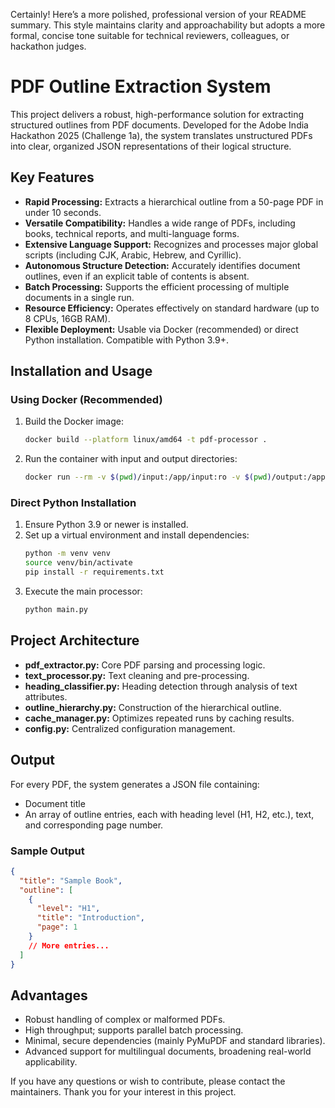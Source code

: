 Certainly! Here’s a more polished, professional version of your README summary. This style maintains clarity and approachability but adopts a more formal, concise tone suitable for technical reviewers, colleagues, or hackathon judges.

# PDF Outline Extraction System

This project delivers a robust, high-performance solution for extracting structured outlines from PDF documents. Developed for the Adobe India Hackathon 2025 (Challenge 1a), the system translates unstructured PDFs into clear, organized JSON representations of their logical structure.

## Key Features

- **Rapid Processing:** Extracts a hierarchical outline from a 50-page PDF in under 10 seconds.
- **Versatile Compatibility:** Handles a wide range of PDFs, including books, technical reports, and multi-language forms.
- **Extensive Language Support:** Recognizes and processes major global scripts (including CJK, Arabic, Hebrew, and Cyrillic).
- **Autonomous Structure Detection:** Accurately identifies document outlines, even if an explicit table of contents is absent.
- **Batch Processing:** Supports the efficient processing of multiple documents in a single run.
- **Resource Efficiency:** Operates effectively on standard hardware (up to 8 CPUs, 16GB RAM).
- **Flexible Deployment:** Usable via Docker (recommended) or direct Python installation. Compatible with Python 3.9+.

## Installation and Usage

### Using Docker (Recommended)

1. Build the Docker image:
   ```sh
   docker build --platform linux/amd64 -t pdf-processor .
   ```
2. Run the container with input and output directories:
   ```sh
   docker run --rm -v $(pwd)/input:/app/input:ro -v $(pwd)/output:/app/output --network none pdf-processor
   ```

### Direct Python Installation

1. Ensure Python 3.9 or newer is installed.
2. Set up a virtual environment and install dependencies:
   ```sh
   python -m venv venv
   source venv/bin/activate
   pip install -r requirements.txt
   ```
3. Execute the main processor:
   ```sh
   python main.py
   ```

## Project Architecture

- **pdf_extractor.py:** Core PDF parsing and processing logic.
- **text_processor.py:** Text cleaning and pre-processing.
- **heading_classifier.py:** Heading detection through analysis of text attributes.
- **outline_hierarchy.py:** Construction of the hierarchical outline.
- **cache_manager.py:** Optimizes repeated runs by caching results.
- **config.py:** Centralized configuration management.

## Output

For every PDF, the system generates a JSON file containing:
- Document title
- An array of outline entries, each with heading level (H1, H2, etc.), text, and corresponding page number.

### Sample Output

```json
{
  "title": "Sample Book",
  "outline": [
    {
      "level": "H1",
      "title": "Introduction",
      "page": 1
    }
    // More entries...
  ]
}
```

## Advantages

- Robust handling of complex or malformed PDFs.
- High throughput; supports parallel batch processing.
- Minimal, secure dependencies (mainly PyMuPDF and standard libraries).
- Advanced support for multilingual documents, broadening real-world applicability.

If you have any questions or wish to contribute, please contact the maintainers. Thank you for your interest in this project.